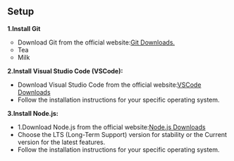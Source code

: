 **Setup**
---
**1.Install Git**
<ul style="list-style-type:circle;">
  <li>Download Git from the official website:<a href="https://git-scm.com/downloads">Git Downloads.</a></li>
  <li>Tea</li>
  <li>Milk</li>
</ul>


**2.Install Visual Studio Code (VSCode):**
- Download Visual Studio Code from the official website:[VSCode Downloads](https://code.visualstudio.com/download)
- Follow the installation instructions for your specific operating system.

**3.Install Node.js:**
- 1.Download Node.js from the official website:[Node.js Downloads](https://nodejs.org/)
- Choose the LTS (Long-Term Support) version for stability or the Current version for the latest features.
- Follow the installation instructions for your specific operating system.
